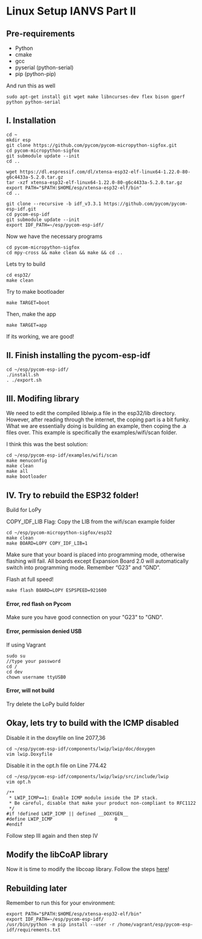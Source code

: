 
# Linux Setup IANVS Part II
## Pre-requirements
- Python
- cmake
- gcc
- pyserial (python-serial)
- pip (python-pip)

And run this as well
```terminal
sudo apt-get install git wget make libncurses-dev flex bison gperf python python-serial
```

## I. Installation
```
cd ~
mkdir esp
git clone https://github.com/pycom/pycom-micropython-sigfox.git
cd pycom-micropython-sigfox
git submodule update --init
cd ..

wget https://dl.espressif.com/dl/xtensa-esp32-elf-linux64-1.22.0-80-g6c4433a-5.2.0.tar.gz
tar -xzf xtensa-esp32-elf-linux64-1.22.0-80-g6c4433a-5.2.0.tar.gz
export PATH="$PATH:$HOME/esp/xtensa-esp32-elf/bin"
cd ..

git clone --recursive -b idf_v3.3.1 https://github.com/pycom/pycom-esp-idf.git
cd pycom-esp-idf
git submodule update --init
export IDF_PATH=~/esp/pycom-esp-idf/
```

Now we have the necessary programs
```terminal
cd pycom-micropython-sigfox
cd mpy-cross && make clean && make && cd ..
```

Lets try to build
```terminal
cd esp32/
make clean
```

Try to make bootloader
```terminal
make TARGET=boot
```

Then, make the app
```terminal
make TARGET=app
```

If its working, we are good!

## II. Finish installing the pycom-esp-idf
```terminal
cd ~/esp/pycom-esp-idf/
./install.sh
. ./export.sh
```

## III. Modifing library

We need to edit the compiled liblwip.a file in the esp32/lib directory. 
However, after reading through the internet, the coping part is a bit
funky. What we are essentially doing is building an example, then coping the .a files
over. This example is specifically the examples/wifi/scan folder.

I think this was the best solution:

```terminal
cd ~/esp/pycom-esp-idf/examples/wifi/scan
make menuconfig
make clean
make all
make bootloader
```

## IV. Try to rebuild the ESP32 folder!
Build for LoPy

COPY_IDF_LIB Flag: Copy the LIB from the wifi/scan example folder

```terminal
cd ~/esp/pycom-micropython-sigfox/esp32
make clean
make BOARD=LOPY COPY_IDF_LIB=1
```

Make sure that your board is placed into programming mode, otherwise flashing will fail.
All boards except Expansion Board 2.0 will automatically switch into programming mode.
Remember “G23” and “GND”.

Flash at full speed!

```terminal
make flash BOARD=LOPY ESPSPEED=921600
```

#### Error, red flash on Pycom
Make sure you have good connection on your "G23" to "GND".

#### Error, permission denied USB
If using Vagrant
```terminal
sudo su
//type your password
cd /
cd dev
chown username ttyUSB0
```

#### Error, will not build
Try delete the LoPy build folder

## Okay, lets try to build with the ICMP disabled
Disable it in the doxyfile on line 2077,36
```terminal
cd ~/esp/pycom-esp-idf/components/lwip/lwip/doc/doxygen
vim lwip.Doxyfile
```


Disable it in the opt.h file on Line 774.42
```terminal
cd ~/esp/pycom-esp-idf/components/lwip/lwip/src/include/lwip
vim opt.h
```

```code
/**
 * LWIP_ICMP==1: Enable ICMP module inside the IP stack.
 * Be careful, disable that make your product non-compliant to RFC1122
 */
#if !defined LWIP_ICMP || defined __DOXYGEN__
#define LWIP_ICMP                       0
#endif
```

Follow step III again
and then step IV

## Modify the libCoAP library
Now it is time to modify the libcoap library. Follow the steps [here](ModifyCoap.md)!

## Rebuilding later
Remember to run this for your environment:
```terminal
export PATH="$PATH:$HOME/esp/xtensa-esp32-elf/bin"
export IDF_PATH=~/esp/pycom-esp-idf/
/usr/bin/python -m pip install --user -r /home/vagrant/esp/pycom-esp-idf/requirements.txt
```